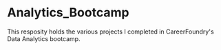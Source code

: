 # Analytics_Bootcamp
This resposity holds the various projects I completed in CareerFoundry's Data Analytics bootcamp.
